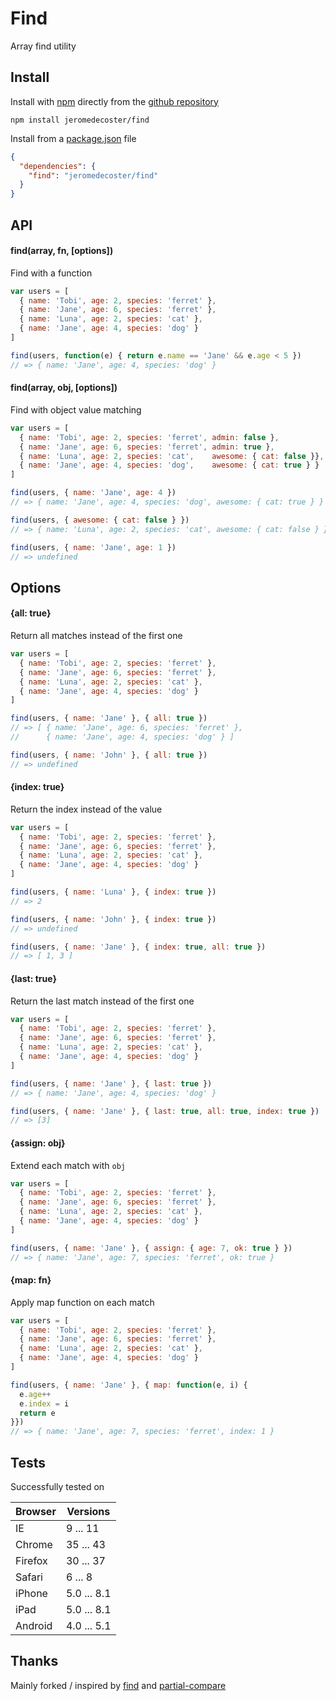 # Find

Array find utility

## Install

Install with <a href="https://docs.npmjs.com/cli/install" target="_blank">npm</a> directly from the <a href="https://github.com/jeromedecoster/find" target="_blank">github repository</a>

```
npm install jeromedecoster/find
```

Install from a <a href="https://docs.npmjs.com/files/package.json#github-urls" target="_blank">package.json</a> file

```json
{
  "dependencies": {
    "find": "jeromedecoster/find"
  }
}
```

## API

#### find(array, fn, [options])

Find with a function

```js
var users = [
  { name: 'Tobi', age: 2, species: 'ferret' },
  { name: 'Jane', age: 6, species: 'ferret' },
  { name: 'Luna', age: 2, species: 'cat' },
  { name: 'Jane', age: 4, species: 'dog' }
]

find(users, function(e) { return e.name == 'Jane' && e.age < 5 })
// => { name: 'Jane', age: 4, species: 'dog' }
```

#### find(array, obj, [options])

Find with object value matching

```js
var users = [
  { name: 'Tobi', age: 2, species: 'ferret', admin: false },
  { name: 'Jane', age: 6, species: 'ferret', admin: true },
  { name: 'Luna', age: 2, species: 'cat',    awesome: { cat: false }},
  { name: 'Jane', age: 4, species: 'dog',    awesome: { cat: true } }
]

find(users, { name: 'Jane', age: 4 })
// => { name: 'Jane', age: 4, species: 'dog', awesome: { cat: true } }

find(users, { awesome: { cat: false } })
// => { name: 'Luna', age: 2, species: 'cat', awesome: { cat: false } }

find(users, { name: 'Jane', age: 1 })
// => undefined
```

## Options

#### {all: true}

Return all matches instead of the first one

```js
var users = [
  { name: 'Tobi', age: 2, species: 'ferret' },
  { name: 'Jane', age: 6, species: 'ferret' },
  { name: 'Luna', age: 2, species: 'cat' },
  { name: 'Jane', age: 4, species: 'dog' }
]

find(users, { name: 'Jane' }, { all: true })
// => [ { name: 'Jane', age: 6, species: 'ferret' },
//      { name: 'Jane', age: 4, species: 'dog' } ]

find(users, { name: 'John' }, { all: true })
// => undefined
```

#### {index: true}

Return the index instead of the value

```js
var users = [
  { name: 'Tobi', age: 2, species: 'ferret' },
  { name: 'Jane', age: 6, species: 'ferret' },
  { name: 'Luna', age: 2, species: 'cat' },
  { name: 'Jane', age: 4, species: 'dog' }
]

find(users, { name: 'Luna' }, { index: true })
// => 2

find(users, { name: 'John' }, { index: true })
// => undefined

find(users, { name: 'Jane' }, { index: true, all: true })
// => [ 1, 3 ]
```

#### {last: true}

Return the last match instead of the first one

```js
var users = [
  { name: 'Tobi', age: 2, species: 'ferret' },
  { name: 'Jane', age: 6, species: 'ferret' },
  { name: 'Luna', age: 2, species: 'cat' },
  { name: 'Jane', age: 4, species: 'dog' }
]

find(users, { name: 'Jane' }, { last: true })
// => { name: 'Jane', age: 4, species: 'dog' }

find(users, { name: 'Jane' }, { last: true, all: true, index: true })
// => [3]
```

#### {assign: obj}

Extend each match with `obj`

```js
var users = [
  { name: 'Tobi', age: 2, species: 'ferret' },
  { name: 'Jane', age: 6, species: 'ferret' },
  { name: 'Luna', age: 2, species: 'cat' },
  { name: 'Jane', age: 4, species: 'dog' }
]

find(users, { name: 'Jane' }, { assign: { age: 7, ok: true } })
// => { name: 'Jane', age: 7, species: 'ferret', ok: true }
```

#### {map: fn}

Apply map function on each match

```js
var users = [
  { name: 'Tobi', age: 2, species: 'ferret' },
  { name: 'Jane', age: 6, species: 'ferret' },
  { name: 'Luna', age: 2, species: 'cat' },
  { name: 'Jane', age: 4, species: 'dog' }
]

find(users, { name: 'Jane' }, { map: function(e, i) {
  e.age++
  e.index = i
  return e
}})
// => { name: 'Jane', age: 7, species: 'ferret', index: 1 }
```

## Tests

Successfully tested on

| Browser | Versions |
| ------- | -------- |
| IE | 9 ... 11 |
| Chrome | 35 ... 43 |
| Firefox | 30 ... 37 |
| Safari | 6 ... 8 |
| iPhone | 5.0 ... 8.1 |
| iPad | 5.0 ... 8.1 |
| Android | 4.0 ... 5.1 |

## Thanks

Mainly forked / inspired by <a href="https://github.com/component/find" target="_blank">find</a> and <a href="https://github.com/defunctzombie/node-partial-compare" target="_blank">partial-compare</a>

